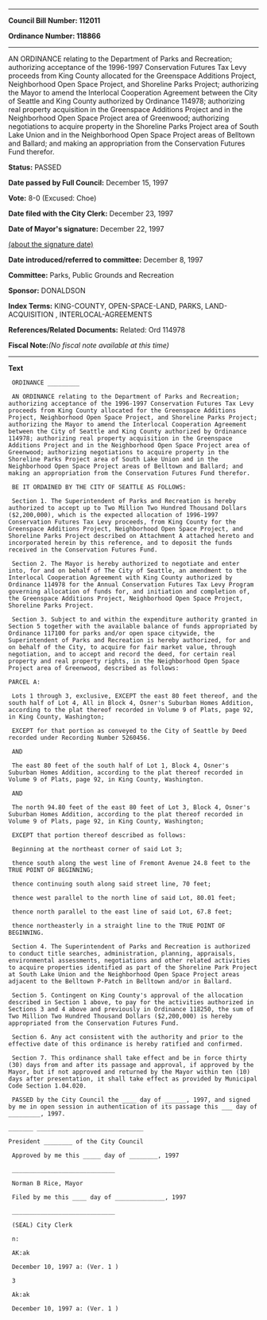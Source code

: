

********

**Council Bill Number: 112011**
   
**Ordinance Number: 118866**
********

 AN ORDINANCE relating to the Department of Parks and Recreation; authorizing acceptance of the 1996-1997 Conservation Futures Tax Levy proceeds from King County allocated for the Greenspace Additions Project, Neighborhood Open Space Project, and Shoreline Parks Project; authorizing the Mayor to amend the Interlocal Cooperation Agreement between the City of Seattle and King County authorized by Ordinance 114978; authorizing real property acquisition in the Greenspace Additions Project and in the Neighborhood Open Space Project area of Greenwood; authorizing negotiations to acquire property in the Shoreline Parks Project area of South Lake Union and in the Neighborhood Open Space Project areas of Belltown and Ballard; and making an appropriation from the Conservation Futures Fund therefor.

**Status:** PASSED
   
**Date passed by Full Council:** December 15, 1997
   
**Vote:** 8-0 (Excused: Choe)
   
**Date filed with the City Clerk:** December 23, 1997
   
**Date of Mayor's signature:** December 22, 1997
   
[(about the signature date)](/~public/approvaldate.htm)
   
   
   
**Date introduced/referred to committee:** December 8, 1997
   
**Committee:** Parks, Public Grounds and Recreation
   
**Sponsor:** DONALDSON
   
   
**Index Terms:** KING-COUNTY, OPEN-SPACE-LAND, PARKS, LAND-ACQUISITION , INTERLOCAL-AGREEMENTS

**References/Related Documents:** Related: Ord 114978

**Fiscal Note:**_(No fiscal note available at this time)_

********

**Text**
   
```
 ORDINANCE _________

 AN ORDINANCE relating to the Department of Parks and Recreation; authorizing acceptance of the 1996-1997 Conservation Futures Tax Levy proceeds from King County allocated for the Greenspace Additions Project, Neighborhood Open Space Project, and Shoreline Parks Project; authorizing the Mayor to amend the Interlocal Cooperation Agreement between the City of Seattle and King County authorized by Ordinance 114978; authorizing real property acquisition in the Greenspace Additions Project and in the Neighborhood Open Space Project area of Greenwood; authorizing negotiations to acquire property in the Shoreline Parks Project area of South Lake Union and in the Neighborhood Open Space Project areas of Belltown and Ballard; and making an appropriation from the Conservation Futures Fund therefor.

 BE IT ORDAINED BY THE CITY OF SEATTLE AS FOLLOWS:

 Section 1. The Superintendent of Parks and Recreation is hereby authorized to accept up to Two Million Two Hundred Thousand Dollars ($2,200,000), which is the expected allocation of 1996-1997 Conservation Futures Tax Levy proceeds, from King County for the Greenspace Additions Project, Neighborhood Open Space Project, and Shoreline Parks Project described on Attachment A attached hereto and incorporated herein by this reference, and to deposit the funds received in the Conservation Futures Fund.

 Section 2. The Mayor is hereby authorized to negotiate and enter into, for and on behalf of The City of Seattle, an amendment to the Interlocal Cooperation Agreement with King County authorized by Ordinance 114978 for the Annual Conservation Futures Tax Levy Program governing allocation of funds for, and initiation and completion of, the Greenspace Additions Project, Neighborhood Open Space Project, Shoreline Parks Project.

 Section 3. Subject to and within the expenditure authority granted in Section 5 together with the available balance of funds appropriated by Ordinance 117100 for parks and/or open space citywide, the Superintendent of Parks and Recreation is hereby authorized, for and on behalf of the City, to acquire for fair market value, through negotiation, and to accept and record the deed, for certain real property and real property rights, in the Neighborhood Open Space Project area of Greenwood, described as follows:

PARCEL A:

 Lots 1 through 3, exclusive, EXCEPT the east 80 feet thereof, and the south half of Lot 4, All in Block 4, Osner's Suburban Homes Addition, according to the plat thereof recorded in Volume 9 of Plats, page 92, in King County, Washington;

 EXCEPT for that portion as conveyed to the City of Seattle by Deed recorded under Recording Number 5260456.

 AND

 The east 80 feet of the south half of Lot 1, Block 4, Osner's Suburban Homes Addition, according to the plat thereof recorded in Volume 9 of Plats, page 92, in King County, Washington.

 AND

 The north 94.80 feet of the east 80 feet of Lot 3, Block 4, Osner's Suburban Homes Addition, according to the plat thereof recorded in Volume 9 of Plats, page 92, in King County, Washington;

 EXCEPT that portion thereof described as follows:

 Beginning at the northeast corner of said Lot 3;

 thence south along the west line of Fremont Avenue 24.8 feet to the TRUE POINT OF BEGINNING;

 thence continuing south along said street line, 70 feet;

 thence west parallel to the north line of said Lot, 80.01 feet;

 thence north parallel to the east line of said Lot, 67.8 feet;

 thence northeasterly in a straight line to the TRUE POINT OF BEGINNING.

 Section 4. The Superintendent of Parks and Recreation is authorized to conduct title searches, administration, planning, appraisals, environmental assessments, negotiations and other related activities to acquire properties identified as part of the Shoreline Park Project at South Lake Union and the Neighborhood Open Space Project areas adjacent to the Belltown P-Patch in Belltown and/or in Ballard.

 Section 5. Contingent on King County's approval of the allocation described in Section 1 above, to pay for the activities authorized in Sections 3 and 4 above and previously in Ordinance 118250, the sum of Two Million Two Hundred Thousand Dollars ($2,200,000) is hereby appropriated from the Conservation Futures Fund.

 Section 6. Any act consistent with the authority and prior to the effective date of this ordinance is hereby ratified and confirmed.

 Section 7. This ordinance shall take effect and be in force thirty (30) days from and after its passage and approval, if approved by the Mayor, but if not approved and returned by the Mayor within ten (10) days after presentation, it shall take effect as provided by Municipal Code Section 1.04.020.

 PASSED by the City Council the ____ day of ______, 1997, and signed by me in open session in authentication of its passage this ___ day of _________, 1997.

_______ ______________________________

President ________ of the City Council

 Approved by me this _____ day of ________, 1997

 _____________________________

 Norman B Rice, Mayor

 Filed by me this ____ day of ______________, 1997

 _____________________________

 (SEAL) City Clerk

 n:

 AK:ak

 December 10, 1997 a: (Ver. 1 )

 3

 Ak:ak

 December 10, 1997 a: (Ver. 1 )

```
